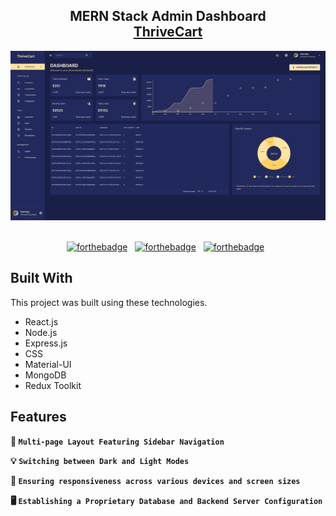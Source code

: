 <h2 align="center">
  MERN Stack Admin Dashboard<br/>
  <a href="" target="_blank">ThriveCart</a>
</h2>
<div align="center">
  <img alt="Demo" src="./client/src/assets/DashboardSS.png" />
</div>

<br/>

<center>

[![forthebadge](https://forthebadge.com/images/badges/built-with-love.svg)](https://forthebadge.com) &nbsp;
[![forthebadge](https://forthebadge.com/images/badges/made-with-javascript.svg)](https://forthebadge.com) &nbsp;
[![forthebadge](https://forthebadge.com/images/badges/open-source.svg)](https://forthebadge.com) &nbsp;

</center>

## Built With

This project was built using these technologies.

- React.js
- Node.js
- Express.js
- CSS
- Material-UI
- MongoDB
- Redux Toolkit

## Features

**📖  `Multi-page Layout Featuring Sidebar Navigation`**

**💡  `Switching between Dark and Light Modes`**

**📱  `Ensuring responsiveness across various devices and screen sizes`**

**🖥️  `Establishing a Proprietary Database and Backend Server Configuration`**
